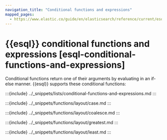 ```yaml
---
navigation_title: "Conditional functions and expressions"
mapped_pages:
  - https://www.elastic.co/guide/en/elasticsearch/reference/current/esql-functions-operators.html#esql-conditional-functions-and-expressions
---
```


# {{esql}} conditional functions and expressions [esql-conditional-functions-and-expressions]


Conditional functions return one of their arguments by evaluating in an if-else manner. {{esql}} supports these conditional functions:

:::{include} ../_snippets/lists/conditional-functions-and-expressions.md
:::


:::{include} ../_snippets/functions/layout/case.md
:::

:::{include} ../_snippets/functions/layout/coalesce.md
:::

:::{include} ../_snippets/functions/layout/greatest.md
:::

:::{include} ../_snippets/functions/layout/least.md
:::

